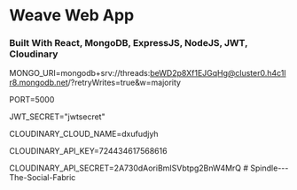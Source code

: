 # Weave Web App

### Built With React, MongoDB, ExpressJS, NodeJS, JWT, Cloudinary

MONGO_URI=mongodb+srv://threads:beWD2p8Xf1EJGqHg@cluster0.h4c1lr8.mongodb.net/?retryWrites=true&w=majority

PORT=5000

JWT_SECRET="jwtsecret"

CLOUDINARY_CLOUD_NAME=dxufudjyh

CLOUDINARY_API_KEY=724434617568616

CLOUDINARY_API_SECRET=2A730dAoriBmISVbtpg2BnW4MrQ
#   S p i n d l e - - - T h e - S o c i a l - F a b r i c  
 